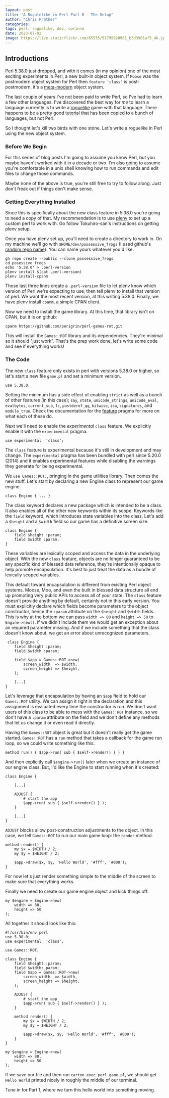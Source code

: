 ```yaml
---
layout: post
title: "A Rogulelike in Perl Part 0 - The Setup"
author: "Chris Prather"
categories:
tags: perl, roguelike, dev, corinna
date: 2023-07-02
image: https://live.staticflickr.com/65535/51795828961_b3d3961af5_4k.jpg
---
```


## Introductions

Perl 5.38.0 just dropped, and with it comes (in my opinion) one of the most
exciting experiments in Perl, a new built-in object system. If `Moose` was the
postmodern object system for Perl then `feature 'class'` is post-postmodern,
it's a [meta-modern](https://en.wikipedia.org/wiki/Metamodernism) object
system.

The last couple of years I've not been paid to write Perl, so I've had to learn
a few other languages. I've discovered the best way for _me_ to learn a
language currently is to write a
[roguelike](https://en.wikipedia.org/wiki/Roguelike) game with that language.
There happens to be a pretty good [tutorial](https://rogueliketutorials.com/)
that has been copied to a bunch of languages, but not Perl.

So I thought let's kill two birds with one stone. Let's write a roguelike in
Perl using the new object system.

### Before We Begin

For this series of blog posts I'm going to assume you know Perl, but you
maybe haven't worked with it in a decade or two. I'm also going to assume you're
comfortable in a unix shell knowing how to run commands and edit files to
change those commands.

Maybe none of the above is true, you're still free to try to follow along. Just
don't freak out if things don't make sense.

### Getting Everything Installed

Since this is specifically about the new class feature in 5.38.0 you're going
to need a copy of that. My recommendation is to use
[plenv](https://github.com/tokuhirom/plenv) to set up a custom perl to work
with. Go follow Tokuhiro-san's instructions on getting plenv setup.

Once you have plenv set up, you'll need to create a directory to work in. On my
machine we'll go with `$HOME/dev/possessive_frogs` (I used github's [random repo name](https://alator21.github.io/repository-name-generator/)).
You can name yours whatever you'd like.

```
gh repo create --public --clone possessive_frogs
cd posessive_frogs
echo '5.38.0' > .perl-version
plenv install $(cat .perl-version)
plenv install-cpanm
```

Those last three lines create a `.perl-version` file to let plenv know which
version of Perl we're expecting to use, then tell plenv to install that
version of perl. We want the most recent version, at this writing 5.38.0.
Finally, we have plenv install `cpanm`, a simple CPAN client.

Now we need to install the game library. At this time, that library isn't
on CPAN, but it is on github:

```
cpanm https://github.com/perigrin/perl-games-rot.git
```

This will install the `Games::ROT` library and its dependencies. They're
minimal so it should "just work". That's the prep work done, let's write some code
and see if everything works!

### The Code

The new `class` feature only exists in perl with versions 5.38.0 or higher, so
let's start a new file `game.pl` and set a minimum version.

```
use 5.38.0;
```

Setting the minimum has a side effect of
enabling `strict` as well as a bunch of other features (in this case); `say`, `state`,
`unicode_strings`, `unicode_eval`,  `evalbytes`, `current_sub`, `fc`,
`postderef_qq`, `bitwise`, `isa`, `signatures`, and `module_true`. Check the
documentation for the [feature](https://perldoc.pl/5.38.0/feature) pragma for more on
what each of these do.

Next we'll need to enable the _experimental_ `class` feature. We explicitly
enable it with the `experimental` pragma.

```
use experimental  'class';
```

The `class` feature is experimental because it's still in development and may
change. The `experimental` pragma has been bundled with perl since 5.20.0
(2014) and it enables experimental features while disabling the warnings they
generate for being experimental.

We `use Games::ROT;`, bringing in the game utilities library. Then comes the new
stuff. Let's start by declaring a new Engine class to represent our game engine.

```
class Engine { ... }
```

The class keyword declares a new package which is intended to be a class. It
also enables all of the other new keywords within its scope. Keywords like the
`field` keyword, which introduces state variables into the class. Let's add a
`$height` and a `$width` field so our game has a definitive screen size.

```
class Engine {
    field $height :param;
    field $width :param;
}
```

These variables are lexically scoped and access the data in the underlying
object. With the new `class` feature, objects are no longer guaranteed to be any
specific kind of blessed data reference, they're intentionally opaque to help
promote encapsulation. It's best to just treat the data as a bundle of
lexically scoped variables.

This default toward encapsulation is different from existing Perl object
systems. Moose, Moo, and even the built in blessed data structure all end up
promoting very public APIs to access all of your state. The `class` feature
doesn't provide anything by default, certainly not in this early version. You
must explicitly declare which fields become parameters to the object
constructor, hence the `:param` attribute on the `$height` and `$width` fields.
This is why at the bottom we can pass `width => 80` and `height => 50` to
`Engine->new()`. If we didn't include them we would get an exception about an
required parameter missing. And if we include something that the class doesn't
know about, we get an error about unrecognized parameters.

```
 class Engine {
    field $height :param;
    field $width :param;

    field $app = Games::ROT->new(
        screen_width  => $width,
        screen_height => $height,
    );

    [...]
}
````

Let's leverage that encapsulation by having an `$app` field to hold our
`Games::ROT` utility. We can assign it right in the declaration and this
assignment is evaluated every time the constructor is run. We don't want users
of this class to be able to mess with the `Games::ROT` instance, so we don't
have a `:param` attribute on the field and we don't define any methods that let
us change it or even read it directly.

Having the `Games::ROT` object is great but it doesn't really get the game
started. `Games::ROT` has a `run` method that takes a callback for the game run
loop, so we could write something like this:

```
method run() { $app->run( sub { $self->render() } ) }
```

And then explicitly call `$engine->run()` later when we create an instance of
our engine class. But, I'd like the Engine to start running when it's created:

```
class Engine {

    [...]

    ADJUST {
        # start the app
        $app->run( sub { $self->render() } );
    }

    [...]
}
```

`ADJUST` blocks allow post-construction adjustments to the object. In this case,
we tell `Games::ROT` to run our main game loop: the `render` method.

```
method render() {
    my $x = $WIDTH / 2;
    my $y = $HEIGHT / 2;

    $app->draw($x, $y, 'Hello World', '#fff', '#000');
}
```

For now let's just render something simple to the middle of the screen to make
sure that everything works.

Finally we need to create our game engine object and kick things off:

```
my $engine = Engine->new(
    width => 80,
    height => 50
);
```

All together it should look like this:

```
#!/usr/bin/env perl
use 5.38.0;
use experimental  'class';

use Games::ROT;

class Engine {
    field $height :param;
    field $width: param;
    field $app = Games::ROT->new(
        screen_width  => $width,
        screen_height => $height,
    );

    ADJUST {
        # start the app
        $app->run( sub { $self->render() } );
    }

    method render() {
        my $x = $WIDTH / 2;
        my $y = $HEIGHT / 2;

        $app->draw($x, $y, 'Hello World', '#fff', '#000');
    }
}

my $engine = Engine->new(
    width => 80,
    height => 50
);
```

If we save our file and then run `carton exec perl game.pl`, we should get
`Hello World` printed nicely in roughly the middle of our terminal.

Tune in for Part 1, where we turn this hello world into something moving.
